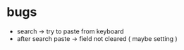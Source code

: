 # bugs

- search -> try to paste from keyboard
- after search paste -> field not cleared  ( maybe setting )
